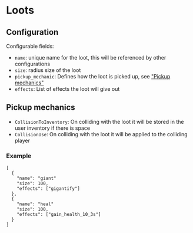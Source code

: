 # Loots

## Configuration

Configurable fields:
- `name`: unique name for the loot, this will be referenced by other configurations
- `size`: radius size of the loot
- `pickup_mechanic`: Defines how the loot is picked up, see ["Pickup mechanics"](#pickup-mechanics)
- `effects`: List of effects the loot will give out

## Pickup mechanics

- `CollisionToInventory`: On colliding with the loot it will be stored in the user inventory if there is space
- `CollisionUse`: On colliding with the loot it will be applied to the colliding player

### Example

```
[
  {
    "name": "giant"
    "size": 100,
    "effects": ["gigantify"]
  },
  {
    "name": "heal"
    "size": 100,
    "effects": ["gain_health_10_3s"]
  }
]
```
